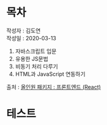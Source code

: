 # 목차

작성자 : 김도연 <br>
작성일 : 2020-03-13

1. 자바스크립트 입문
2. 유용한 JS문법
3. 비동기 처리 다루기
4. HTML과 JavaScript 연동하기

출처 : [올인원 패키지 : 프론트엔드 (React)](https://learnjs.vlpt.us/)

# 테스트